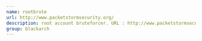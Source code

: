 ```yaml
---
name: rootbrute
url: http://www.packetstormsecurity.org/
description: root account bruteforcer. URL : http://www.packetstormsecurity.org/ Groups : blackarch blackarch-cracker
group: blackarch
---
```

